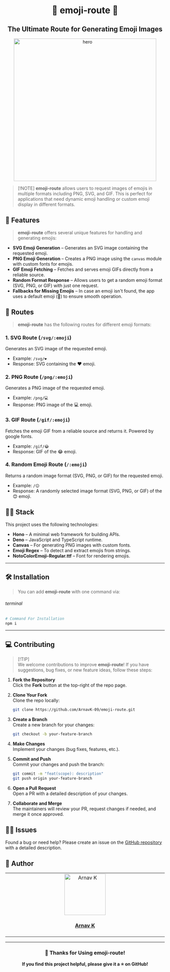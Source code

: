 <h1 align="center">🎈 emoji-route 🎈</h1>
<h2 align="center">The Ultimate Route for Generating Emoji Images</h2>

<p align="center">
    <img alt="hero" width="450" src="https://github.com/ArnavK-09.png" />
</p>

> [!NOTE] **emoji-route** allows users to request images of emojis in multiple
> formats including PNG, SVG, and GIF. This is perfect for applications that
> need dynamic emoji handling or custom emoji display in different formats.

## 🌟 Features

> **emoji-route** offers several unique features for handling and generating
> emojis:

- **SVG Emoji Generation** – Generates an SVG image containing the requested
  emoji.
- **PNG Emoji Generation** – Creates a PNG image using the `canvas` module with
  custom fonts for emojis.
- **GIF Emoji Fetching** – Fetches and serves emoji GIFs directly from a
  reliable source.
- **Random Format Response** – Allows users to get a random emoji format (SVG,
  PNG, or GIF) with just one request.
- **Fallbacks for Missing Emojis** – In case an emoji isn't found, the app uses
  a default emoji (💩) to ensure smooth operation.

## 🔄 Routes

> **emoji-route** has the following routes for different emoji formats:

### 1. SVG Route (`/svg/:emoji`)

Generates an SVG image of the requested emoji.

- Example: `/svg/❤️`
- Response: SVG containing the ❤️ emoji.

### 2. PNG Route (`/png/:emoji`)

Generates a PNG image of the requested emoji.

- Example: `/png/💻`
- Response: PNG image of the 💻 emoji.

### 3. GIF Route (`/gif/:emoji`)

Fetches the emoji GIF from a reliable source and returns it. Powered by google
fonts.

- Example: `/gif/😂`
- Response: GIF of the 😂 emoji.

### 4. Random Emoji Route (`/:emoji`)

Returns a random image format (SVG, PNG, or GIF) for the requested emoji.

- Example: `/😊`
- Response: A randomly selected image format (SVG, PNG, or GIF) of the 😊 emoji.

## 🧑‍💻 Stack

This project uses the following technologies:

- **Hono** – A minimal web framework for building APIs.
- **Deno** – JavaScript and TypeScript runtime.
- **Canvas** – For generating PNG images with custom fonts.
- **Emoji Regex** – To detect and extract emojis from strings.
- **NotoColorEmoji-Regular.ttf** – Font for rendering emojis.

---

## 🛠 Installation

> You can add **emoji-route** with one command via:

###### terminal

```bash
# Command For Installation
npm i
```

---

## 💻 Contributing

> [!TIP]\
> We welcome contributions to improve **emoji-route**! If you have suggestions,
> bug fixes, or new feature ideas, follow these steps:

1. **Fork the Repository**\
   Click the **Fork** button at the top-right of the repo page.

2. **Clone Your Fork**\
   Clone the repo locally:

   ```bash
   git clone https://github.com/ArnavK-09/emoji-route.git
   ```

3. **Create a Branch**\
   Create a new branch for your changes:

   ```bash
   git checkout -b your-feature-branch
   ```

4. **Make Changes**\
   Implement your changes (bug fixes, features, etc.).

5. **Commit and Push**\
   Commit your changes and push the branch:

   ```bash
   git commit -m "feat(scope): description"
   git push origin your-feature-branch
   ```

6. **Open a Pull Request**\
   Open a PR with a detailed description of your changes.

7. **Collaborate and Merge**\
   The maintainers will review your PR, request changes if needed, and merge it
   once approved.

## 🙋‍♂️ Issues

Found a bug or need help? Please create an issue on the
[GitHub repository](https://github.com/ArnavK-09/emoji-route/issues) with a
detailed description.

## 👤 Author

<table>
  <tbody>
    <tr>
        <td align="center" valign="top" width="14.28%"><a href="https://github.com/ArnavK-09"><img src="https://github.com/ArnavK-09.png?s=100" width="130px;" alt="Arnav K"/></a><br /><a href="https://github.com/ArnavK-09"><h4><b>Arnav K</b></h4></a></td>
    </tr>
  </tbody>
</table>

---

<h3 align="center">💖 Thanks for Using emoji-route!</h3>

<p align="center">
    <strong>If you find this project helpful, please give it a ⭐ on GitHub!</strong>
</p>
